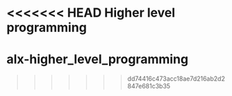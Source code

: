 <<<<<<< HEAD
Higher level programming
=======
# alx-higher_level_programming
>>>>>>> dd74416c473acc18ae7d216ab2d2847e681c3b35

